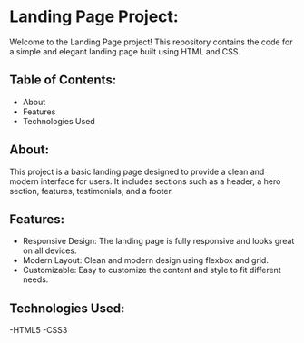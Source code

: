 # Landing Page Project:

Welcome to the Landing Page project! This repository contains the code for a simple and elegant landing page built using HTML and CSS.

## Table of Contents:
- About
- Features
- Technologies Used


## About:
This project is a basic landing page designed to provide a clean and modern interface for users. It includes sections such as a header, a hero section, features, testimonials, and a footer.

## Features:
- Responsive Design: The landing page is fully responsive and looks great on all devices.
- Modern Layout: Clean and modern design using flexbox and grid.
- Customizable: Easy to customize the content and style to fit different needs.

## Technologies Used:
-HTML5
-CSS3
